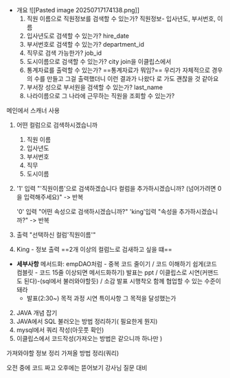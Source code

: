 
- 개요 ![[Pasted image 20250717174138.png]]
	1. 직원 이름으로 직원정보를 검색할 수 있는가?
		직원정보- 입사년도, 부서번호, 이름
	2. 입사년도로 검색할 수 있는가?
		hire_date
	3. 부서번호로 검색할 수 있는가?
		department_id
	4.  직무로 검색 가능한가?
		job_id
	5. 도시이름으로 검색할 수 있는가?
		city
		join을 이클립스에서
	6. 통계자료를 출력할 수 있는가?
		==통계자료가 뭐임?==
		우리가 자체적으로 경우의 수를 만들고 그걸 출력했더니 이런 결과가 나왔다 로 가도 괜찮을 것 같아요
	7. 부서장 성으로 부서원을 검색할 수 있는가?
		last_name
	8. 나라이름으로 그 나라에 근무하는 직원을 조회할 수 있는가?

메인에서 스캐너 사용
1. 어떤 컬럼으로 검색하시겠습니까
	1. 직원 이름
	2. 입사년도
	3. 부서번호
	4. 직무
	5. 도시이름
	
2. '1' 입력 
	"'직원이름'으로 검색하겠습니다
	컬럼을 추가하시겠습니까?
	(넘어가려면  0을 입력해주세요)" 
	-> 반복
	
	'0' 입력
	"어떤 속성으로 검색하시겠습니까?"
	'king'입력
	"속성을 추가하시겠습니까?"
	-> 반복
	
3. 출력
	"선택하신 컬럼'직원이름'"
4. King - 정보 출력
==2개 이상의 컬럼느로 검새하고 싶을 떄==



- **세부사항**
	메서드화: empDAO처럼 - 중복 코드 줄이기 / 코드 이해하기 쉽게(코드 컴블릿 - 코드 15줄 이상되면 메서드화하기)
	발표는 ppt / 이클립스로 시연(커맨드도 된다)-(sql에서 불러와야할듯) / 소감 발표
	시행착오
	함께 협업할 수 있는 수준이 돼라
	- 발표(2:30~)
		목적
		과정
		시연
		특이사항
		그 목적을 달성했는가


2. JAVA 개념 잡기
3. JAVA에서 SQL 불러오는 방법 정리하기( 필요한게 뭔지)
4. mysql에서 쿼리 작성(아웃풋 확인)
5. 이클립스에서 코드작성(가져오는 방법은 같으니까 하나만 )

 
가져와야할 정보 정리
가져올 방법 정리(쿼리)

오전 중에 코드 짜고 오후에는 뜯어보기
	강사님 질문 대비